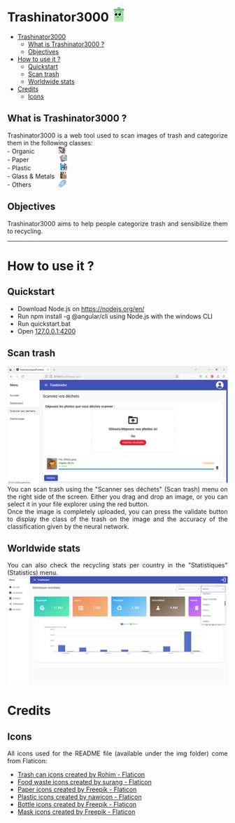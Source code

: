 # Trashinator3000 <img src="img/smile.png" alt="drawing" width="32"/>
- [Trashinator3000 ](#trashinator3000-)
  - [What is Trashinator3000 ?](#what-is-trashinator3000-)
  - [Objectives](#objectives)
- [How to use it ?](#how-to-use-it-)
  - [Quickstart](#quickstart)
  - [Scan trash](#scan-trash)
  - [Worldwide stats](#worldwide-stats)
- [Credits](#credits)
  - [Icons](#icons)


## What is Trashinator3000 ?
<div style="text-align: justify">
Trashinator3000 is a web tool used to scan images of trash and categorize them in the following classes:<br>
- Organic
  &nbsp&nbsp&nbsp&nbsp&nbsp&nbsp&nbsp&nbsp&nbsp&nbsp&nbsp&nbsp
  <img src="img/stink.png" width="16"/><br>
- Paper
  &nbsp&nbsp&nbsp&nbsp&nbsp&nbsp&nbsp&nbsp&nbsp&nbsp&nbsp&nbsp&nbsp&nbsp&nbsp&nbsp
  <img src="img/paper.png" width="16"/><br>
- Plastic
  &nbsp&nbsp&nbsp&nbsp&nbsp&nbsp&nbsp&nbsp&nbsp&nbsp&nbsp&nbsp&nbsp&nbsp&nbsp
  <img src="img/plastic.png" width="16"/><br>
- Glass & Metals
  &nbsp
  <img src="img/glass.png" width="16"/><br>
- Others
  &nbsp&nbsp&nbsp&nbsp&nbsp&nbsp&nbsp&nbsp&nbsp&nbsp&nbsp&nbsp&nbsp&nbsp
  <img src="img/mask.png" width="16"/><br>
<div>

## Objectives
<div style="text-align: justify">
Trashinator3000 aims to help people categorize trash and sensibilize them to recycling.<br>
<div>

***

# How to use it ?

## Quickstart
- Download Node.js on https://nodejs.org/en/
- Run npm install -g @angular/cli using Node.js with the windows CLI
- Run quickstart.bat<br>
- Open [127.0.0.1:4200](127.0.0.1:4200)

## Scan trash
<img src="img/tuto/scan.png" alt="scan"/>

<div style="text-align: justify">
You can scan trash using the "Scanner ses déchets" (Scan trash) menu on the right side of the screen. Either you drag and drop an image, or you can select it in your file explorer using the red button.<br>
Once the image is completely uploaded, you can press the validate button to display the class of the trash on the image and the accuracy of the classification given by the neural network.
<div>

## Worldwide stats
<div style="text-align: justify">
You can also check the recycling stats per country in the "Statistiques" (Statistics) menu. 
<div>

<img src="img/tuto/compare.png" alt="scan"/>

# Credits
## Icons
All icons used for the README file (available under the img folder) come from Flaticon:<br> 
- <a href="https://www.flaticon.com/free-icons/trash-can" title="trash can icons">Trash can icons created by Rohim - Flaticon</a><br>
- <a href="https://www.flaticon.com/free-icons/food-waste" title="food waste icons">Food waste icons created by surang - Flaticon</a><br>
- <a href="https://www.flaticon.com/free-icons/paper" title="paper icons">Paper icons created by Freepik - Flaticon</a><br>
- <a href="https://www.flaticon.com/free-icons/plastic" title="plastic icons">Plastic icons created by nawicon - Flaticon</a><br>
- <a href="https://www.flaticon.com/free-icons/bottle" title="bottle icons">Bottle icons created by Freepik - Flaticon</a><br>
- <a href="https://www.flaticon.com/free-icons/mask" title="mask icons">Mask icons created by Freepik - Flaticon</a>